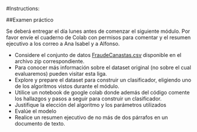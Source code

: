 #Instructions: 

##Examen práctico 

Se deberá entregar el día lunes antes de
comenzar el siguiente módulo.
Por favor envíe el cuaderno de Colab con
permisos para comentar y el resumen ejecutivo
a los correo a Ana Isabel y a Alfonso.
*  Considere el conjunto de datos
 [FraudeCanastas.csv](https://drive.google.com/file/d/1RWo0GCEO_SMdNn3e0VFN1ixjXO0kW1j7/view) disponible en el
archivo zip correspondiente.
* Para conocer más información sobre el
dataset original (no sobre el cual
evaluaremos) pueden visitar esta liga.
* Explore y prepare el dataset para
construir un clasificador, eligiendo uno
de los algoritmos vistos durante el
módulo.
* Utilice un notebook de google colab
donde además del código comente los
hallazgos y pasos a seguir para construir
un clasificador.
* Justifique la elección del algoritmo y los
parámetros utilizados
* Evalúe el modelo
* Realice un resumen ejecutivo de no más
de dos párrafos en un documento de
texto.


